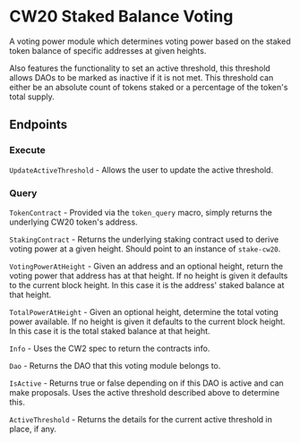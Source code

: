 # CW20 Staked Balance Voting

A voting power module which determines voting power based on the
staked token balance of specific addresses at given heights.

Also features the functionality to set an active threshold, this
threshold allows DAOs to be marked as inactive if it is not met.  This
threshold can either be an absolute count of tokens staked or a
percentage of the token's total supply.

## Endpoints

### Execute

`UpdateActiveThreshold` - Allows the user to update the active
threshold.

### Query

`TokenContract` - Provided via the `token_query` macro, simply returns
the underlying CW20 token's address.

`StakingContract` - Returns the underlying staking contract used to
derive voting power at a given height. Should point to an instance of
`stake-cw20`.

`VotingPowerAtHeight` - Given an address and an optional height,
return the voting power that address has at that height. If no height
is given it defaults to the current block height. In this case it is
the address' staked balance at that height.

`TotalPowerAtHeight` - Given an optional height, determine the total
voting power available. If no height is given it defaults to the
current block height.  In this case it is the total staked balance at
that height.

`Info` - Uses the CW2 spec to return the contracts info.

`Dao` - Returns the DAO that this voting module belongs to.

`IsActive` - Returns true or false depending on if this DAO is active
and can make proposals. Uses the active threshold described above to
determine this.

`ActiveThreshold` - Returns the details for the current active
threshold in place, if any.
